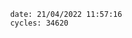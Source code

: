 

                date: 21/04/2022 11:57:16
                cycles: 34620

                         
